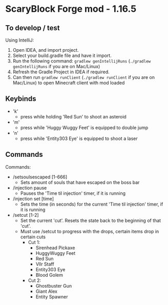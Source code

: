 # ScaryBlock Forge mod - 1.16.5

## To develop / test

Using IntelliJ:
1. Open IDEA, and import project.
2. Select your build.gradle file and have it import.
3. Run the following command: `gradlew genIntellijRuns` (`./gradlew genIntellijRuns` if you are on Mac/Linux)
4. Refresh the Gradle Project in IDEA if required.
5. Can then run `gradlew runClient` (`./gradlew runClient` if you are on Mac/Linux) to open Minecraft client with mod 
loaded

## Keybinds
- 'k' 
  - press while holding 'Red Sun' to shoot an asteroid
- 'm'
    - press while 'Huggy Wuggy Feet' is equipped to double jump
- 'n'
    - press while 'Entity303 Eye' is equipped to shoot a laser
 
## Commands

Commands:
- /setsoulsescaped [1-666] 
  - Sets amount of souls that have escaped on the boss bar
- /injection pause
  - Pauses the 'Time til injection' timer, if it is running
- /injection set [time]
  - Sets the time (in seconds) for the current 'Time til injection' timer, if it is running
- /setcut [1-2]
  - Set the current 'cut'. Resets the state back to the beginning of that 'cut'.
  - Must use /setcut to progress with the drops, certain items drop in certain cuts
    - Cut 1:
      - Sirenhead Pickaxe
      - HuggyWuggy Feet
      - Red Sun
      - Vllr Staff
      - Entity303 Eye
      - Blood Golem
    - Cut 2:
      - Ghostbuster Gun
      - Giant Alex
      - Entity Spawner